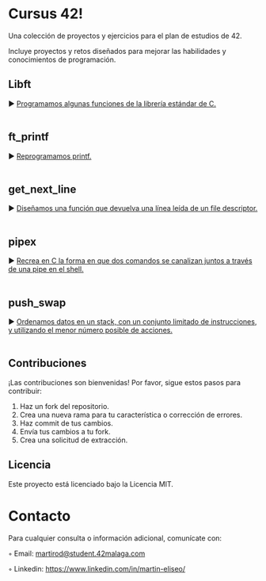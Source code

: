<h1>Cursus 42!</h1>

Una colección de proyectos y ejercicios para el plan de estudios de 42.

Incluye proyectos y retos diseñados para mejorar las habilidades y conocimientos de programación.

## Libft
► [Programamos algunas funciones de la librería estándar de C.](https://github.com/ME0094/Cursus42/tree/master/Libft)
<br>
<br>
## ft_printf
► [Reprogramamos printf.](https://github.com/ME0094/Cursus42/tree/master/ft_printf)
<br>
<br>
## get_next_line
► [Diseñamos una función que devuelva una línea leída de un file descriptor.](https://github.com/ME0094/Cursus42/tree/master/get_next_line)
<br>
<br>
## pipex
► [Recrea en C la forma en que dos comandos se canalizan juntos a través de una pipe en el shell.](https://github.com/ME0094/Cursus42/tree/master/pipex)
<br>
<br>
## push_swap
► [Ordenamos datos en un stack, con un conjunto limitado de instrucciones, y utilizando el menor número posible de acciones.](https://github.com/ME0094/Cursus42/tree/master/push_swap)
<br>
<br>

## Contribuciones

¡Las contribuciones son bienvenidas! Por favor, sigue estos pasos para contribuir:

1. Haz un fork del repositorio.
2. Crea una nueva rama para tu característica o corrección de errores.
3. Haz commit de tus cambios.
4. Envía tus cambios a tu fork.
5. Crea una solicitud de extracción.

## Licencia

Este proyecto está licenciado bajo la Licencia MIT.

# Contacto 
Para cualquier consulta o información adicional, comunícate con:

◦ Email: martirod@student.42malaga.com

◦ Linkedin: https://www.linkedin.com/in/martin-eliseo/
